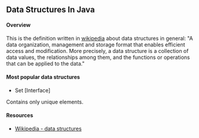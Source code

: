 ## Data Structures In Java

#### Overview

This is the definition written in <a href= "https://en.wikipedia.org/wiki/Data_structure" target="_blank">wikipedia</a> about data structures in general:
    "A data organization, management and storage format that enables efficient access and modification. More precisely, a data structure is a collection of data values, the relationships among them, and the functions or operations that can be applied to the data."


#### Most popular data structures

- Set [Interface]


Contains only unique elements.


#### Resources 
- <a href='https://en.wikipedia.org/wiki/Data_structure' target='_blank' rel='nofollow'>Wikipedia - data structures</a>
